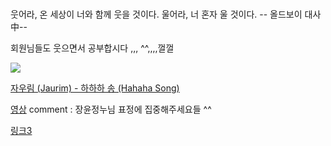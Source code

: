 # 
웃어라, 온 세상이 너와 함께 웃을 것이다. 울어라, 너 혼자 울 것이다. -- 올드보이 대사 中--  

회원님들도 웃으면서 공부합시다 ,,, ^^,,,,껄껄 

![](https://lh3.googleusercontent.com/proxy/_5Y5xX50e96OerKEUBGst_UUjGUiwGJF7gp-Q6NauJRvflmeIWuFt8JmTv4lkLQbOJ6VphWD321gPhvdcPFACOClFVdZ7qjXZ4qUh9VPolW6zhWMTrvqhlHzTD0DCFOV1jGADQXg1P1afaGy9wSIPWmVLwyAtyLackXUHsnvERNr9zBdsu9-x-IaezVwRKkXpxK7reoouy2JXU2cOJSNFMTCBVlgSfrUo8SPEVtBwgzGAx1M6tL20RxZvg0PhGHBzPgh1BYw4j5rPccZX2fY0Bwx8XkyRWOH0Hsp4jC7nrr8vw1qKgw5XP3FPi3N7PCE)

 [자우림 (Jaurim) - 하하하 송 (Hahaha Song)](https://youtu.be/qYCrrEJ6kzg)

 [영상](https://youtu.be/vHkz_T2SS5g)
 comment : 장윤정누님 표정에 집중해주세요들 ^^
 
 [링크3](https://youtu.be/nt5mvz10kCw)
 
